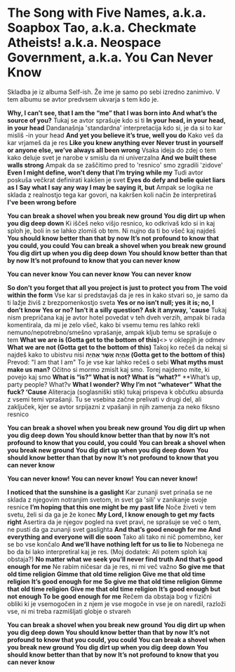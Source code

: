 # The Song with Five Names, a​.​k​.​a. Soapbox Tao, a​.​k​.​a. Checkmate Atheists! a​.​k​.​a. Neospace Government, a​.​k​.​a. You Can Never Know

Skladba je iz albuma Self-ish. Že ime je samo po sebi izredno zanimivo. V tem albumu se avtor predvsem ukvarja s tem kdo je. 


**Why, I can’t see, that I am the “me” that I was born into**
**And what’s the source of you?**
Tukaj se avtor sprašuje kdo si ti
**In your head, in your head, in your head**
Dandanašnja 'standardna' interpretacija kdo si, je da si to kar misliš -in your head
**And yet you believe it’s true, well you do**
Kako veš da kar vrjameš da je res
**Like you knew anything ever**
**Never trust in yourself or anyone else, we’ve always all been wrong**
Vsaka ideja do zdej o tem kako deluje svet je narobe v smislu da ni univerzalna
**And we built these walls strong**
Ampak da se zaščitimo pred to 'resnico' smo zgradili 'zidove'
**Even I might define, won’t deny that I’m trying while my**
Tudi avtor poskuša večkrat definirati kakšen je svet
**Eyes do defy and belie quiet liars as I**
**Say what I say any way I may be saying it, but**
Ampak se logika ne sklada z realnostjo tega kar govori, na kakršen koli način že interpretiraš
**I've been wrong before**

**You can break a shovel when you break new ground**
**You dig dirt up when you dig deep down**
Ki iščeš neko višjo resnico, ko odkrivaš kdo si in kaj sploh je, boli in se lahko zlomiš ob tem.
Ni nujno da ti bo všeč kaj najdeš
**You should know better than that by now**
**It’s not profound to know that you could, you could**
**You can break a shovel when you break new ground**
**You dig dirt up when you dig deep down**
**You should know better than that by now**
**It’s not profound to know that you can never know**

**You can never know**
**You can never know**
**You can never know**

**So don’t you forget that all you project is just to protect you from**
**The void within the form**
Vse kar si predstavjaš da je res in kako stvari so, je samo da ti lažje živiš z brezpomenkostjo sveta
**Yes or no isn’t null; yes it is; no, I don’t know**
**Yes or no? Isn’t it a silly question? Ask it anyway, 'cause**
Tukaj nism prepričana kaj je avtor hotel povedat v teh dveh verzih, ampak bi rada komentirala, da mi je zelo všeč, kako
bi vsemu temu res lahko rekli nemuno/nepotrebno/smešno vprašanje, ampak kljub temu se sprašuje o tem
**What we are is (Gotta get to the bottom of this)**<> v oklepjih je odmev
**What we are not (Gotta get to the bottom of this)**
Takoj ko rečeš da nekaj si najdeš kako to ubistvu nisi
**אֶהְיֶה אֲשֶׁר אֶהְיֶה (Gotta get to the bottom of this)**
Prevod: "I am that I am"
To je vse kar lahko rečeš o sebi
**What myths must make us man?**
Očitno si mormo zmislt kaj smo. Torej najdemo mite, ki povejo kaj smo
**What is “is?” What is not? What is “what?”**
**What’s up, party people? What?v
**What I wonder? Why I’m not “whatever”**
**What the fuck? ‘Cause**
Aliteracja (soglasniški stik) tukaj prispeva k občutku absurda z vsemi temi vprašanji.
Tu se vsebina začne prelivati v drugi del, ali zaključek, kjer se avtor srpijazni z vpašanji in njih zamenja za neko fiksno resnico

**You can break a shovel when you break new ground**
**You dig dirt up when you dig deep down**
**You should know better than that by now**
**It’s not profound to know that you could, you could**
**You can break a shovel when you break new ground**
**You dig dirt up when you dig deep down**
**You should know better than that by now**
**It’s not profound to know that you can never know**

**You can never know!**
**You can never know!**
**You can never know!**

**I noticed that the sunshine is a gaslight**
Kar zunanji svet prinaša se ne sklada z njegovim notranjim svetom, in svet ga 'sili' v zanikanje svoje resnice
**I’m hoping that this one might be my past life**
Noče živeti v tem svetu, želi si da ga je že konec
**My Lord, I know enough to get my facts right**
Asertira da je njegov pogled na svet pravi, ne sprašuje se več o tem, ne pusti da ga zunanji svet gaslighta
**And that’s good enough for me**
**And everything and everyone will die soon**
Tako ali tako ni nič pomembno, ker se bo vse končalo
**And we’ll have nothing left for us to lie to**
Nobenega ne bo da bi lako interpretiral kaj je res. (Moj dodatek: Ali potem sploh kaj obstaja?)
**No matter what we seek you’ll never find truth**
**And that’s good enough for me**
Ne rabim ničesar da je res, ni mi več važno
**So give me that old time religion**
**Gimme that old time religion**
**Give me that old time religion**
**It’s good enough for me**
**So give me that old time religion**
**Gimme that old time religion**
**Give me that old time religion**
**It’s good enough but not enough**
**To be good enough for me**
Rečem da obstaja bog v fizični obliki ki je vsemogočen in z njem je vse mogoče in vse je on naredil, razloži vse, ni mi treba razmišljati globje o stvareh

**You can break a shovel when you break new ground**
**You dig dirt up when you dig deep down**
**You should know better than that by now**
**It’s not profound to know that you could, you could**
**You can break a shovel when you break new ground**
**You dig dirt up when you dig deep down**
**You should know better than that by now**
**It’s not profound to know that you can never know**